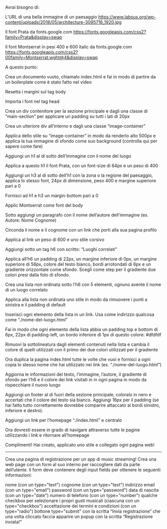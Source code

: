 Avrai bisogno di:

L’URL di una bella immagine di un paesaggio
    https://www.labsus.org/wp-content/uploads/2018/05/architecture-3095716_1920.jpg

Il font Prata da fonts.google.com
    https://fonts.googleapis.com/css2?family=Prata&display=swap

Il font Montserrat in pesi 400 e 600 italic da fonts.google.com
    https://fonts.googleapis.com/css2?00family=Montserrat:wght@4&display=swap




A questo punto:

Crea un documento vuoto, chiamalo index.html e fai in modo di partire da un boilerplate come è stato fatto nel video

Resetta i margini sul tag body

Importa i font nel tag head

Crea un div contenitore per la sezione principale e dagli una classe di “main-section” per applicare un padding su tutti i lati di 20px

Crea un ulteriore div all’interno e dagli una classe “image-container”

Applica dello stile su “image-container” in modo da renderlo alto 500px e applica la tua immagine di sfondo come suo background (controlla qui per sapere come fare)

Aggiungi un h1 al di sotto dell’immagine con il nome del luogo

Applica a questo h1 il font Prata, con un font-size di 64px e un peso di 400

Aggiungi un h3 al di sotto dell’h1 con la zona o la regione del paesaggio, applica lo stesso font, 24px di dimensione, peso 400 e margine superiore pari a 0

Fornisci ad h1 e h3 un margin-bottom pari a 0

Applic Montserrat come font del body

Sotto aggiungi un paragrafo con il nome dell’autore dell’immagine (es. Autore: Nome Cognome)

Circonda il nome e il cognome con un link che porti alla sua pagina profilo

Applica al link un peso di 600 e uno stile corsivo

Aggiungi sotto un tag h6 con scritto: “Luoghi correlati”

Applica all’h6 un padding di 22px, un margine inferiore di 0px, un margine superiore di 56px, colore del testo bianco, bordi arrotondati di 6px e un gradiente orizzontale come sfondo. Scegli come step per il gradiente due colori presi dalla foto di sfondo.

Crea una lista non ordinata sotto l’h6 con 5 elementi, ognuno avente il nome di un luogo correlato

Applica alla lista non ordinata uno stile in modo da rimuovere i punti a sinistra e il padding di default

Inserisci ogni elemento della lista in un link. Usa come indirizzo qualcosa come “./nome-del-luogo.html”

Fai in modo che ogni elemento della lista abbia un padding top e bottom di 6px, 22px di padding-left, un bordo inferiore di 1px di questo colore: #dfdfdf

Rimuovi la sottolineatura dagli elementi contenuti nella lista e cambia il colore di quelli utilizzati con il primo dei due colori utilizzati per il gradiente

Ora duplica la pagina index.html tutte le volte che vuoi e fornisci a ogni copia lo stesso nome che hai utilizzato nei link (es. “./nome-del-luogo.html”)

Aggiorna le informazioni del testo, l’immagine, l’autore, il gradiente di sfondo per l’h6 e il colore dei link visitati in in ogni pagina in modo da rispecchiare il nuovo luogo

Aggiungi un footer al di fuori della sezione principale, coloralo in nero e accertati che il colore del testo sia bianco. Aggiungi 16px per il padding (se hai fatto tutto correttamente dovrebbe comparire attaccato ai bordi sinistro, inferiore e destro).

Aggiungi un link per l’homepage “./index.html” e centralo

Ora dovresti essere in grado di navigare attraverso tutte le pagine utilizzando i link e ritornare all’homepage

Complimenti! Hai creato, applicato uno stile e collegato ogni pagina web!



-------------------------



Crea una pagina di registrazione per un app di music streaming!
Crea una web page con un form al suo interno per raccogliere dati da parte dell’utente.
Il form deve contenere degli input fields per ottenere le seguenti informazioni:

nome (con un type="text")
cognome (con un type="text")
indirizzo email (con un type="email")
password (con un type="password")
data di nascita (con un type="date")
numero di telefono (con un type="number")
qualche checkbox per selezionare i propri gusti musicali (ciascuna con un type="checkbox")
accettazione dei termini e condizioni (con un type="radio")
bottone type="submit" con la scritta “Invia registrazione” che una volta cliccato faccia apparire un popup con la scritta “Registrazione inviata!”
